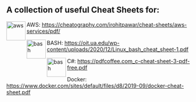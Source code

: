 ## A collection of useful Cheat Sheets for:

<img align="left" alt="aws" width="50px" src="https://a0.awsstatic.com/libra-css/images/logos/aws_logo_smile_1200x630.png" /> AWS: https://cheatography.com/irohitpawar/cheat-sheets/aws-services/pdf/ <br/>

<img align="left" alt="bash" width="50px" src="https://upload.wikimedia.org/wikipedia/commons/thumb/8/82/Gnu-bash-logo.svg/1200px-Gnu-bash-logo.svg.png" /> BASH: https://oit.ua.edu/wp-content/uploads/2020/12/Linux_bash_cheat_sheet-1.pdf <br/>

<img align="left" alt="bash" width="50px" src="https://upload.wikimedia.org/wikipedia/commons/4/4f/Csharp_Logo.png" /> C#: https://pdfcoffee.com_c-cheat-sheet-3-pdf-free.pdf </br>

Docker: https://www.docker.com/sites/default/files/d8/2019-09/docker-cheat-sheet.pdf <br/>

